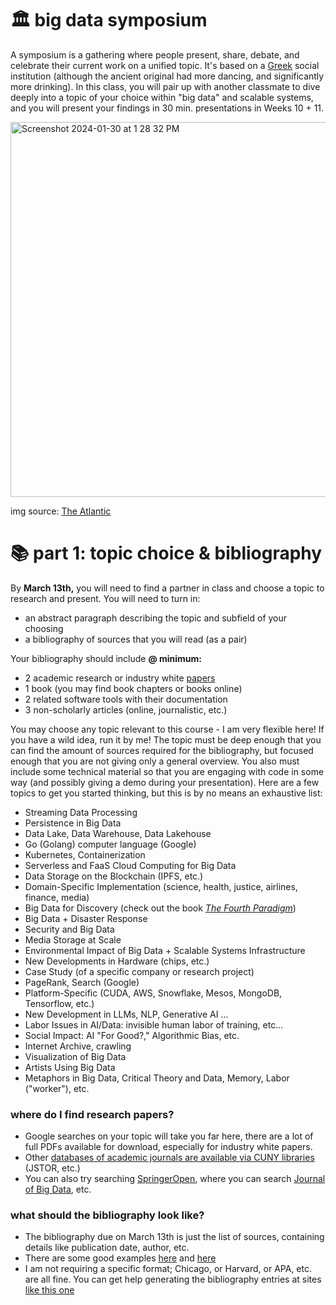 # 🏛️ big data symposium

A symposium is a gathering where people present, share, debate, and celebrate their current work on a unified topic. It's based on a [Greek](https://en.wikipedia.org/wiki/Symposium#/media/File:Paestum_tombeau_plongeur_c1.jpg) social institution (although the ancient original had more dancing, and significantly more drinking). In this class, you will pair up with another classmate to dive deeply into a topic of your choice within "big data" and scalable systems, and you will present your findings in 30 min. presentations in Weeks 10 + 11.

<img width="600" alt="Screenshot 2024-01-30 at 1 28 32 PM" src="https://github.com/mab253/bigdata_spring24/assets/17707843/875c57f9-84ce-4704-8ac9-81c325840d44">

img source: [The Atlantic](https://cdn.theatlantic.com/thumbor/6qfVcgYTpN7FB6ZDTYQTVhvGdAA=/0x104:2000x1229/1600x900/media/img/mt/2017/03/Aristotle1/original.jpg)

# 📚 part 1: topic choice & bibliography

By **March 13th,** you will need to find a partner in class and choose a topic to research and present. You will need to turn in:
- an abstract paragraph describing the topic and subfield of your choosing
- a bibliography of sources that you will read (as a pair)

Your bibliography should include **@ minimum:**
- 2 academic research or industry white [papers](#where-do-I-find-research-papers)
- 1 book (you may find book chapters or books online)
- 2 related software tools with their documentation
- 3 non-scholarly articles (online, journalistic, etc.)
  
You may choose any topic relevant to this course - I am very flexible here! If you have a wild idea, run it by me! The topic must be deep enough that you can find the amount of sources required for the bibliography, but focused enough that you are not giving only a general overview. You also must include some technical material so that you are engaging with code in some way (and possibly giving a demo during your presentation). Here are a few topics to get you started thinking, but this is by no means an exhaustive list:
- Streaming Data Processing
- Persistence in Big Data
- Data Lake, Data Warehouse, Data Lakehouse
- Go (Golang) computer language (Google)
- Kubernetes, Containerization
- Serverless and FaaS Cloud Computing for Big Data
- Data Storage on the Blockchain (IPFS, etc.)
- Domain-Specific Implementation (science, health, justice, airlines, finance, media)
- Big Data for Discovery (check out the book _[The Fourth Paradigm](https://en.wikipedia.org/wiki/The_Fourth_Paradigm)_)
- Big Data + Disaster Response
- Security and Big Data
- Media Storage at Scale
- Environmental Impact of Big Data + Scalable Systems Infrastructure
- New Developments in Hardware (chips, etc.)
- Case Study (of a specific company or research project)
- PageRank, Search (Google)
- Platform-Specific (CUDA, AWS, Snowflake, Mesos, MongoDB, Tensorflow, etc.)
- New Development in LLMs, NLP, Generative AI ...
- Labor Issues in AI/Data: invisible human labor of training, etc...
- Social Impact: AI "For Good?," Algorithmic Bias, etc.
- Internet Archive, crawling
- Visualization of Big Data
- Artists Using Big Data
- Metaphors in Big Data, Critical Theory and Data, Memory, Labor ("worker"), etc.

### where do I find research papers?
- Google searches on your topic will take you far here, there are a lot of full PDFs available for download, especially for industry white papers.
- Other [databases of academic journals are available via CUNY libraries](https://www.cuny.edu/libraries/e-resources/) (JSTOR, etc.)
- You can also try searching [SpringerOpen](https://www.springeropen.com/), where you can search [Journal of Big Data](https://journalofbigdata.springeropen.com/), etc. 

### what should the bibliography look like?
- The bibliography due on March 13th is just the list of sources, containing details like publication date, author, etc. 
- There are some good examples [here](https://www.scribbr.co.uk/referencing/harvard-bibliography/) and [here](https://guides.lib.unc.edu/citing-information/chicago-notes-sample)
- I am not requiring a specific format; Chicago, or Harvard, or APA, etc. are all fine. You can get help generating the bibliography entries at sites [like this one](https://zbib.org)
